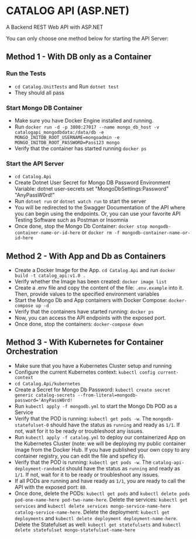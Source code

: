 # CATALOG API (ASP.NET)

A Backend REST Web API with ASP.NET

You can only choose one method below for starting the API Server:

## Method 1 - With DB only as a Container

### Run the Tests

- `cd Catalog.UnitTests` and Run `dotnet test`
- They should all pass

### Start Mongo DB Container

- Make sure you have Docker Engine installed and running.
- Run `docker run -d -p 3800:27017 --name mongo_db_host -v catalogapi_mongodbdata:/data/db -e MONGO_INITDB_ROOT_USERNAME=mongoadmin -e MONGO_INITDB_ROOT_PASSWORD=Pass123 mongo`
- Verify that the container has started running `docker ps`

### Start the API Server

- `cd Catalog.Api`
- Create Dotnet User Secret for Mongo DB Password Environment Variable: dotnet user-secrets set "MongoDbSettings:Password" "AnyPassW0rd!"
- Run `dotnet run` or `dotnet watch run` to start the server
- You will be redirected to the Swagger Documentation of the API where you can begin using the endpoints. Or, you can use your favorite API Testing Software such as Postman or Insomnia
- Once done, stop the Mongo Db Container: `docker stop mongodb-container-name-or-id-here` or `docker rm -f mongodb-container-name-or-id-here`

## Method 2 - With App and Db as Containers

- Create a Docker Image for the App. `cd Catalog.Api` and run `docker build -t catalog_api:v1.0 .`
- Verify whether the Image has been created: `docker image list`
- Create a .env file and copy the content of the file: `.env.example` into it. Then, provide values to the specified environment variables
- Start the Mongo Db and App containers with Docker Compose: `docker-compose up -d`
- Verify that the containers have started running: `docker ps`
- Now, you can access the API endpoints with the exposed port.
- Once done, stop the containers: `docker-compose down`

## Method 3 - With Kubernetes for Container Orchestration

- Make sure that you have a Kubernetes Cluster setup and running
- Configure the current Kubernetes context: `kubectl config current-context`
- `cd Catalog.Api/kubernetes`
- Create a Secret for Mongo Db Password: `kubectl create secret generic catalog-secrets --from-literal=mongodb-password='AnyPassW0rd!`
- Run `kubectl apply -f mongodb.yml` to start the Mongo Db POD as a Service
- Verify that the POD is running: `kubectl get pods -w`. The `mongodb-statefulset-0` should have the status as `running` and ready as `1/1`. If not, wait for it to be ready or troubleshoot any issues.
- Run `kubectl apply -f catalog.yml` to deploy our containerized App on the Kubernetes Cluster (note: we will be deploying my public container image from the Docker Hub. If you have published your own copy to any container registry, you can edit the file and speficy it).
- Verify that the POD is running: `kubectl get pods -w`. The `catalog-api-deployment-randomId` should have the status as `running` and ready as `1/1`. If not, wait for it to be ready or troubleshoot any issues.
- If all PODs are running and have ready as `1/1`, you are ready to call the API with the exposed port: `80`.
- Once done, delete the PODs: `kubectl get pods` and `kubectl delete pods pod-one-name-here pod-two-name-here`. Delete the services: `kubectl get services` and `kubectl delete services mongo-service-name-here catalog-service-name-here`. Delete the deployment: `kubectl get deployments` and `kubectl delete deployment deployment-name-here`. Delete the Statefulset as well: `kubectl get statefulsets` and `kubectl delete statefulset mongo-statefulset-name-here`
